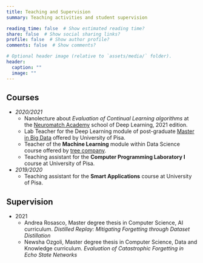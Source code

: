 ```yaml
---
title: Teaching and Supervision
summary: Teaching activities and student supervision

reading_time: false  # Show estimated reading time?
share: false  # Show social sharing links?
profile: false  # Show author profile?
comments: false  # Show comments?

# Optional header image (relative to `assets/media/` folder).
header:
  caption: ""
  image: ""
---
```


## Courses

* _2020/2021_
    + Nanolecture about *Evaluation of Continual Learning algorithms* at the [Neuromatch Academy](https://academy.neuromatch.io/) school of Deep Learning, 2021 edition.
    + Lab Teacher for the Deep Learning module of post-graduate [Master in Big Data](https://www.masterbigdata.it/en) offered by University of Pisa.
    + Teacher of the **Machine Learning** module within Data Science course offered by [tree company](https://tree.it/corso-data-science-machine-learning/).
    + Teaching assistant for the **Computer Programming Laboratory I** course at University of Pisa.
* _2019/2020_ 
    + Teaching assistant for the **Smart Applications** course at University of Pisa.


## Supervision

* 2021
    + Andrea Rosasco, Master degree thesis in Computer Science, AI curriculum.
    *Distilled Replay: Mitigating Forgetting through Dataset Distillation*
    + Newsha Ozgoli, Master degree thesis in Computer Science, Data and Knowledge curriculum.
    *Evaluation of Catastrophic Forgetting in Echo State Networks*